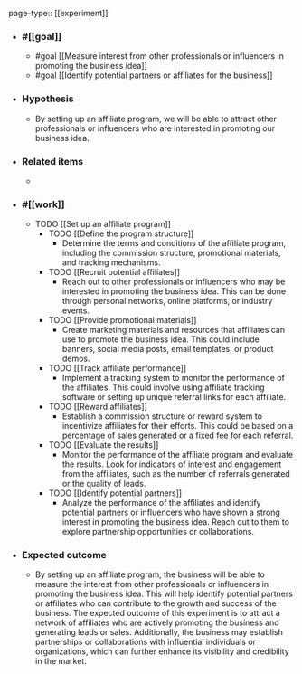 page-type:: [[experiment]]



  - ### #[[goal]]
    - #goal [[Measure interest from other professionals or influencers in promoting the business idea]]
    - #goal [[Identify potential partners or affiliates for the business]]
  - ### Hypothesis
    - By setting up an affiliate program, we will be able to attract other professionals or influencers who are interested in promoting our business idea.
  - ### Related items
    - 
  - ### #[[work]]
    - TODO [[Set up an affiliate program]]
      - TODO [[Define the program structure]]
        - Determine the terms and conditions of the affiliate program, including the commission structure, promotional materials, and tracking mechanisms.
      - TODO [[Recruit potential affiliates]]
        - Reach out to other professionals or influencers who may be interested in promoting the business idea. This can be done through personal networks, online platforms, or industry events.
      - TODO [[Provide promotional materials]]
        - Create marketing materials and resources that affiliates can use to promote the business idea. This could include banners, social media posts, email templates, or product demos.
      - TODO [[Track affiliate performance]]
        - Implement a tracking system to monitor the performance of the affiliates. This could involve using affiliate tracking software or setting up unique referral links for each affiliate.
      - TODO [[Reward affiliates]]
        - Establish a commission structure or reward system to incentivize affiliates for their efforts. This could be based on a percentage of sales generated or a fixed fee for each referral.
      - TODO [[Evaluate the results]]
        - Monitor the performance of the affiliate program and evaluate the results. Look for indicators of interest and engagement from the affiliates, such as the number of referrals generated or the quality of leads.
      - TODO [[Identify potential partners]]
        - Analyze the performance of the affiliates and identify potential partners or influencers who have shown a strong interest in promoting the business idea. Reach out to them to explore partnership opportunities or collaborations.
  - ### Expected outcome
    - By setting up an affiliate program, the business will be able to measure the interest from other professionals or influencers in promoting the business idea. This will help identify potential partners or affiliates who can contribute to the growth and success of the business. The expected outcome of this experiment is to attract a network of affiliates who are actively promoting the business and generating leads or sales. Additionally, the business may establish partnerships or collaborations with influential individuals or organizations, which can further enhance its visibility and credibility in the market.

